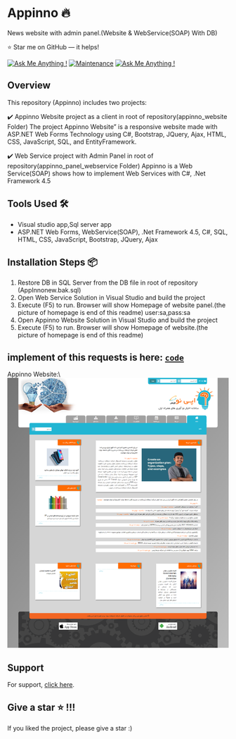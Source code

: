 # Appinno 🔥
News website with admin panel.(Website & WebService(SOAP) With DB)

:star: Star me on GitHub — it helps!

[![Ask Me Anything !](https://img.shields.io/badge/ask%20me-linkedin-1abc9c.svg)](https://www.linkedin.com/in/SoheilaSadeghian/)
[![Maintenance](https://img.shields.io/badge/maintained-yes-green.svg)](https://github.com/SoheilaSadeghian/SoheilaSadeghian.github.io)
[![Ask Me Anything !](https://img.shields.io/badge/production%20year-2016-1abc9c.svg)]()

## Overview
This repository (Appinno) includes two projects:

✔️ Appinno Website project as a client in root of repository(appinno_website Folder)
    The project Appinno Website” is a responsive website made with ASP.NET Web Forms Technology using C#, Bootstrap, JQuery, Ajax, HTML, CSS, JavaScript, SQL, and EntityFramework.

✔️ Web Service project with Admin Panel in root of repository(appinno_panel_webservice Folder)
    Appinno is a Web Service(SOAP) shows how to implement Web Services with C#, .Net Framework 4.5

## Tools Used 🛠️
*  Visual studio app,Sql server app
*  ASP.NET Web Forms, WebService(SOAP), .Net Framework 4.5, C#, SQL, HTML, CSS, JavaScript, Bootstrap, JQuery, Ajax

## Installation Steps 📦 
1. Restore DB in SQL Server from the DB file in root of repository (AppInnonew.bak.sql)<br/>
2. Open Web Service Solution in Visual Studio and build the project <br/>
3. Execute (F5) to run. Browser will show Homepage of website panel.(the picture of homepage is end of this readme) user:sa,pass:sa<br/>
4. Open Appinno Website Solution in Visual Studio and build the project <br/>
3. Execute (F5) to run. Browser will show Homepage of website.(the picture of homepage is end of this readme)<br/>




## implement of this requests is here: [`code`](https://github.com/soheilasadeghian/HamiDiabet/blob/main/hamidiabetSite/HamiDiabet/ClassCollection/User.cs)<br>
 


Appinno Website:\\
![alt text](https://github.com/soheilasadeghian/Appinno/blob/main/screenshot.png)


## Support
For support, [click here](https://github.com/soheilasadeghian).

## Give a star ⭐️ !!!
If you liked the project, please give a star :)



